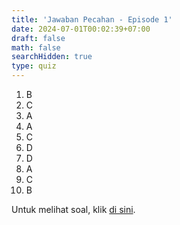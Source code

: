 ```yaml
---
title: 'Jawaban Pecahan - Episode 1'
date: 2024-07-01T00:02:39+07:00
draft: false
math: false
searchHidden: true
type: quiz
---
```


1. B
2. C
3. A
4. A
5. C
6. D
7. D
8. A
9. C
10. B


Untuk melihat soal, klik [di sini](/id/mahad_exercises/pecahan-eps-1/).
